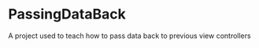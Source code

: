 PassingDataBack
===============

A project used to teach how to pass data back to previous view controllers
